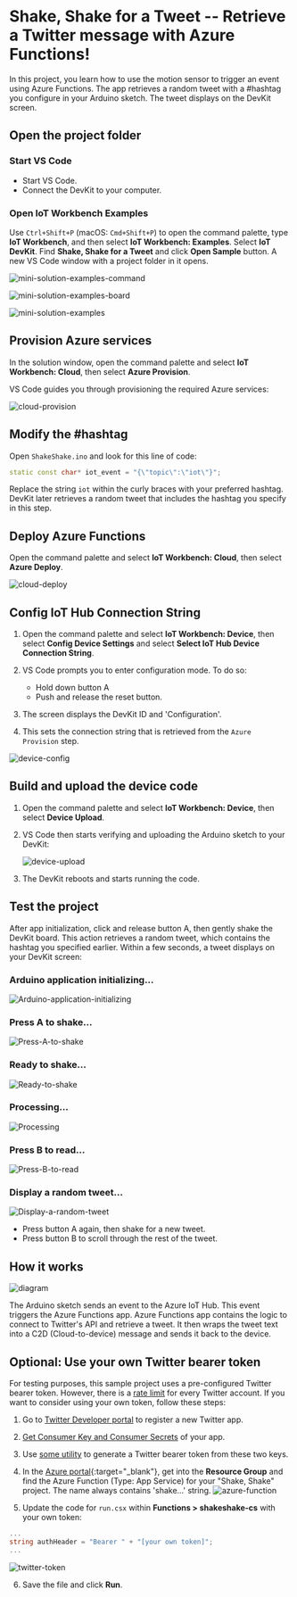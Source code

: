 # Shake, Shake for a Tweet -- Retrieve a Twitter message with Azure Functions!

In this project, you learn how to use the motion sensor to trigger an event using Azure Functions. The app retrieves a random tweet with a #hashtag you configure in your Arduino sketch. The tweet displays on the DevKit screen.

## Open the project folder

### Start VS Code

- Start VS Code.
- Connect the DevKit to your computer.

### Open IoT Workbench Examples

Use `Ctrl+Shift+P` (macOS: `Cmd+Shift+P`) to open the command palette, type **IoT Workbench**, and then select **IoT Workbench: Examples**. Select **IoT DevKit**. Find **Shake, Shake for a Tweet** and click **Open Sample** button. A new VS Code window with a project folder in it opens.

![mini-solution-examples-command](images/devkit-examples-command.png)

![mini-solution-examples-board](images/devkit-examples-board.png)

![mini-solution-examples](images/devkit-examples.png)

## Provision Azure services

In the solution window, open the command palette and select **IoT Workbench: Cloud**, then select **Azure Provision**.

VS Code guides you through provisioning the required Azure services:

![cloud-provision](images/cloud-provision.png)

## Modify the #hashtag

Open `ShakeShake.ino` and look for this line of code:

```cpp
static const char* iot_event = "{\"topic\":\"iot\"}";
```

Replace the string `iot` within the curly braces with your preferred hashtag. DevKit later retrieves a random tweet that includes the hashtag you specify in this step.

## Deploy Azure Functions

Open the command palette and select **IoT Workbench: Cloud**, then select **Azure Deploy**.

![cloud-deploy](images/cloud-deploy.png)

## Config IoT Hub Connection String

1. Open the command palette and select **IoT Workbench: Device**, then select **Config Device Settings** and select **Select IoT Hub Device Connection String**.
2. VS Code prompts you to enter configuration mode. To do so:

   * Hold down button A
   * Push and release the reset button.

3. The screen displays the DevKit ID and 'Configuration'.
4. This sets the connection string that is retrieved from the `Azure Provision` step.

![device-config](images/device-config.png)

## Build and upload the device code

1. Open the command palette and select **IoT Workbench: Device**, then select **Device Upload**.
2. VS Code then starts verifying and uploading the Arduino sketch to your DevKit:

   ![device-upload](images/device-upload.png)

3. The DevKit reboots and starts running the code.

## Test the project

After app initialization, click and release button A, then gently shake the DevKit board. This action retrieves a random tweet, which contains the hashtag you specified earlier. Within a few seconds, a tweet displays on your DevKit screen:

### Arduino application initializing...
![Arduino-application-initializing](images/devkit-result-1.png)

### Press A to shake...
![Press-A-to-shake](images/devkit-result-2.png)

### Ready to shake...
![Ready-to-shake](images/devkit-result-3.png)

### Processing...
![Processing](images/devkit-result-4.png)

### Press B to read...
![Press-B-to-read](images/devkit-result-5.png)

### Display a random tweet...
![Display-a-random-tweet](images/devkit-result-6.png)

- Press button A again, then shake for a new tweet.
- Press button B to scroll through the rest of the tweet.

## How it works

![diagram](images/devkit-diagram.png)

The Arduino sketch sends an event to the Azure IoT Hub. This event triggers the Azure Functions app. Azure Functions app contains the logic to connect to Twitter's API and retrieve a tweet. It then wraps the tweet text into a C2D (Cloud-to-device) message and sends it back to the device.

## Optional: Use your own Twitter bearer token

For testing purposes, this sample project uses a pre-configured Twitter bearer token. However, there is a [rate limit](https://dev.twitter.com/rest/reference/get/search/tweets) for every Twitter account. If you want to consider using your own token, follow these steps:

1. Go to [Twitter Developer portal](https://dev.twitter.com/) to register a new Twitter app.

2. [Get Consumer Key and Consumer Secrets](https://support.yapsody.com/hc/en-us/articles/203068116-How-do-I-get-a-Twitter-Consumer-Key-and-Consumer-Secret-key-) of your app.

3. Use [some utility](https://gearside.com/nebula/utilities/twitter-bearer-token-generator/) to generate a Twitter bearer token from these two keys.

4. In the [Azure portal](https://portal.azure.com/){:target="_blank"}, get into the **Resource Group** and find the Azure Function (Type: App Service) for your "Shake, Shake" project. The name always contains 'shake...' string.
  ![azure-function](images/devkit-azure-function.png)

5. Update the code for `run.csx` within **Functions > shakeshake-cs** with your own token:
  ```csharp
  ...
  string authHeader = "Bearer " + "[your own token]";
  ...
  ```
  ![twitter-token](images/devkit-twitter-token.png)

6. Save the file and click **Run**.